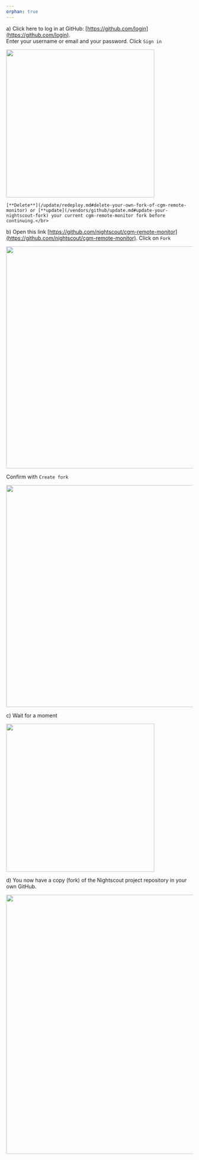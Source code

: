 ```yaml
---
orphan: true
---
```


a) Click here to log in at GitHub: [https://github.com/login](https://github.com/login).  
    Enter your username or email and your password. Click `Sign in`</br>

<img src="/vendors/github/img/UpdateNS00.png" width="400px" ></br>

```{admonition} If you already have a fork of cgm-remote-monitor in GitHub
[**Delete**](/update/redeploy.md#delete-your-own-fork-of-cgm-remote-monitor) or [**update](/vendors/github/update.md#update-your-nightscout-fork) your current cgm-remote-monitor fork before continuing.</br>
```

b) Open this link [https://github.com/nightscout/cgm-remote-monitor](https://github.com/nightscout/cgm-remote-monitor). Click on `Fork`</br>

<img src="/vendors/github/img/NewNS29.png" width="600px" /></br>

Confirm with `Create fork`</br>

<img src="/vendors/github/img/NewNS51.png" width="600px" /></br>

c) Wait for a moment</br>

<img src="/vendors/github/img/NewNS30.png" width="400px" /></br>

d) You now have a copy (fork) of the Nightscout project repository in your own GitHub.</br>

<img src="/vendors/github/img/UpdateNS30.png" width="700px" ></br>